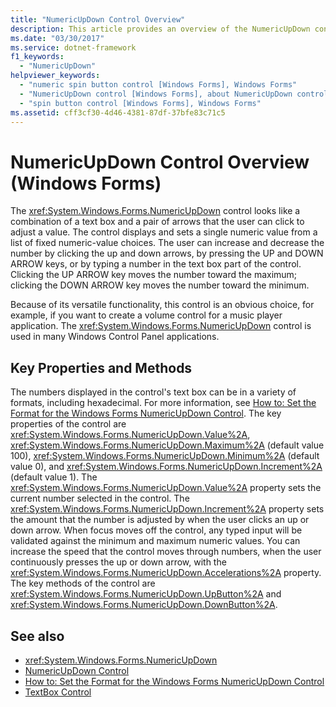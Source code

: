 ```yaml
---
title: "NumericUpDown Control Overview"
description: This article provides an overview of the NumericUpDown control in Windows Forms, which looks like a combination of a text box and a pair of arrows.
ms.date: "03/30/2017"
ms.service: dotnet-framework
f1_keywords: 
  - "NumericUpDown"
helpviewer_keywords: 
  - "numeric spin button control [Windows Forms], Windows Forms"
  - "NumericUpDown control [Windows Forms], about NumericUpDown control"
  - "spin button control [Windows Forms], Windows Forms"
ms.assetid: cff3cf30-4d46-4381-87df-37bfe83c71c5
---
```

# NumericUpDown Control Overview (Windows Forms)

The <xref:System.Windows.Forms.NumericUpDown> control looks like a combination of a text box and a pair of arrows that the user can click to adjust a value. The control displays and sets a single numeric value from a list of fixed numeric-value choices. The user can increase and decrease the number by clicking the up and down arrows, by pressing the UP and DOWN ARROW keys, or by typing a number in the text box part of the control. Clicking the UP ARROW key moves the number toward the maximum; clicking the DOWN ARROW key moves the number toward the minimum.  
  
Because of its versatile functionality, this control is an obvious choice, for example, if you want to create a volume control for a music player application. The <xref:System.Windows.Forms.NumericUpDown> control is used in many Windows Control Panel applications.  
  
## Key Properties and Methods  

The numbers displayed in the control's text box can be in a variety of formats, including hexadecimal. For more information, see [How to: Set the Format for the Windows Forms NumericUpDown Control](how-to-set-the-format-for-the-windows-forms-numericupdown-control.md). The key properties of the control are <xref:System.Windows.Forms.NumericUpDown.Value%2A>, <xref:System.Windows.Forms.NumericUpDown.Maximum%2A> (default value 100), <xref:System.Windows.Forms.NumericUpDown.Minimum%2A> (default value 0), and <xref:System.Windows.Forms.NumericUpDown.Increment%2A> (default value 1). The <xref:System.Windows.Forms.NumericUpDown.Value%2A> property sets the current number selected in the control. The <xref:System.Windows.Forms.NumericUpDown.Increment%2A> property sets the amount that the number is adjusted by when the user clicks an up or down arrow. When focus moves off the control, any typed input will be validated against the minimum and maximum numeric values. You can increase the speed that the control moves through numbers, when the user continuously presses the up or down arrow, with the <xref:System.Windows.Forms.NumericUpDown.Accelerations%2A> property. The key methods of the control are <xref:System.Windows.Forms.NumericUpDown.UpButton%2A> and <xref:System.Windows.Forms.NumericUpDown.DownButton%2A>.  
  
## See also

- <xref:System.Windows.Forms.NumericUpDown>
- [NumericUpDown Control](numericupdown-control-windows-forms.md)
- [How to: Set the Format for the Windows Forms NumericUpDown Control](how-to-set-the-format-for-the-windows-forms-numericupdown-control.md)
- [TextBox Control](textbox-control-windows-forms.md)
